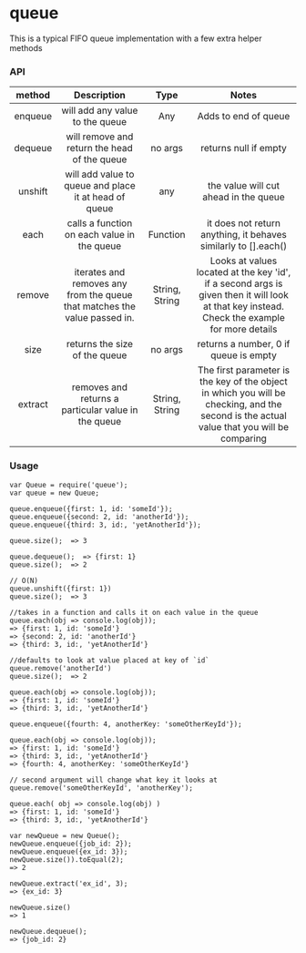 # queue
This is a typical FIFO queue implementation with a few extra helper methods

### API
| method | Description | Type |  Notes
|:---------: | :--------: | :------: | :------:
enqueue | will add any value to the queue| Any | Adds to end of queue
dequeue | will remove and return the head of the queue | no args | returns null if empty
unshift | will add value to queue and place it at head of queue| any | the value will cut ahead in the queue
each | calls a function on each value in the queue | Function | it does not return anything, it behaves similarly to [].each()
remove | iterates and removes any from the queue that matches the value passed in. | String, String | Looks at values located at the key 'id', if a second args is given then it will look at that key instead. Check the example for more details
size | returns the size of the queue | no args | returns a number, 0 if queue is empty
extract | removes and returns a particular value in the queue | String, String | The first parameter is the key of the object in which you will be checking, and the second is the actual value that you will be comparing
### Usage

```
var Queue = require('queue');
var queue = new Queue;

queue.enqueue({first: 1, id: 'someId'});
queue.enqueue({second: 2, id: 'anotherId'});
queue.enqueue({third: 3, id:, 'yetAnotherId'});

queue.size();  => 3

queue.dequeue();  => {first: 1}
queue.size();  => 2

// O(N)
queue.unshift({first: 1}) 
queue.size();  => 3

//takes in a function and calls it on each value in the queue
queue.each(obj => console.log(obj)); 
=> {first: 1, id: 'someId'}
=> {second: 2, id: 'anotherId'}
=> {third: 3, id:, 'yetAnotherId'}

//defaults to look at value placed at key of `id`
queue.remove('anotherId')
queue.size();  => 2

queue.each(obj => console.log(obj));
=> {first: 1, id: 'someId'}
=> {third: 3, id:, 'yetAnotherId'}

queue.enqueue({fourth: 4, anotherKey: 'someOtherKeyId'});

queue.each(obj => console.log(obj));
=> {first: 1, id: 'someId'}
=> {third: 3, id:, 'yetAnotherId'}
=> {fourth: 4, anotherKey: 'someOtherKeyId'}

// second argument will change what key it looks at
queue.remove('someOtherKeyId', 'anotherKey');

queue.each( obj => console.log(obj) ) 
=> {first: 1, id: 'someId'}
=> {third: 3, id:, 'yetAnotherId'}

var newQueue = new Queue();
newQueue.enqueue({job_id: 2});
newQueue.enqueue({ex_id: 3});
newQueue.size()).toEqual(2);
=> 2

newQueue.extract('ex_id', 3);
=> {ex_id: 3}

newQueue.size()
=> 1

newQueue.dequeue();
=> {job_id: 2}


```